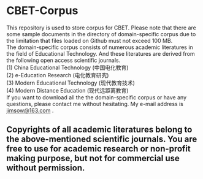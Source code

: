 # CBET-Corpus
This repository is used to store corpus for CBET. Please note that there are some sample documents in the directory of domain-specific corpus due to the limitation that files loaded on Github must not exceed 100 MB. <br />
The domain-specific corpus consists of numerous academic literatures in the field of Educational Technology. And these literatures are derived from the following open access scientific journals. <br />
    (1) China Educational Technology (中国电化教育) <br />
    (2) e-Education Research (电化教育研究) <br />
    (3) Modern Educational Technology (现代教育技术) <br />
    (4) Modern Distance Education (现代远距离教育) <br />
If you want to download all the the domain-specific corpus or have any questions, please contact me without hesitating. My e-mail address is <a> jimsow@163.com </a>. <br />

<h2>Copyrights of all academic literatures belong to the above-mentioned scientific journals. You are free to use for academic research or non-profit making purpose, but not for commercial use without permission.</h2>
